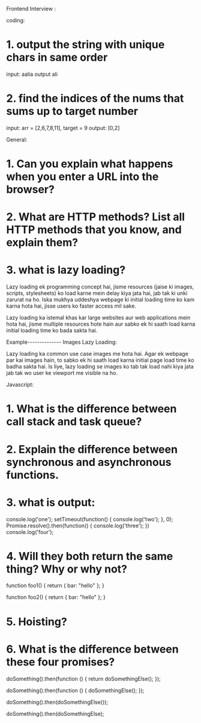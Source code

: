 Frontend Interview :

coding:
# 1. output the string with unique chars in same order
input:
aalia
output
ali

# 2. find the indices of the nums that sums up to target number
input:
arr = [2,6,7,8,11], target = 9
output:
[0,2]

General:
# 1. Can you explain what happens when you enter a URL into the browser?
# 2. What are HTTP methods? List all HTTP methods that you know, and explain them?

# 3. what is lazy loading?

Lazy loading ek programming concept hai, jisme resources (jaise ki images, scripts, stylesheets) ko load karne mein delay kiya jata hai, jab tak ki unki zarurat na ho. Iska mukhya uddeshya webpage ki initial loading time ko kam karna hota hai, jisse users ko faster access mil sake.

Lazy loading ka istemal khas kar large websites aur web applications mein hota hai, jisme multiple resources hote hain aur sabko ek hi saath load karna initial loading time ko bada sakta hai.

Example--------------
Images Lazy Loading:

Lazy loading ka common use case images me hota hai. Agar ek webpage par kai images hain, to sabko ek hi saath load karna initial page load time ko badha sakta hai. Is liye, lazy loading se images ko tab tak load nahi kiya jata jab tak wo user ke viewport me visible na ho.

Javascript:
# 1. What is the difference between call stack and task queue?
# 2. Explain the difference between synchronous and asynchronous functions.
# 3.  what is output:
console.log('one');
setTimeout(function() {
  console.log('two');
}, 0);
Promise.resolve().then(function() {
  console.log('three');
})
console.log('four');

# 4. Will they both return the same thing? Why or why not?
function foo1()
{
  return {
      bar: "hello"
  };
}

function foo2()
{
  return
  {
      bar: "hello"
  };
}

# 5. Hoisting?

# 6. What is the difference between these four promises?

doSomething().then(function () {
  return doSomethingElse();
});

doSomething().then(function () {
  doSomethingElse();
});

doSomething().then(doSomethingElse());

doSomething().then(doSomethingElse);